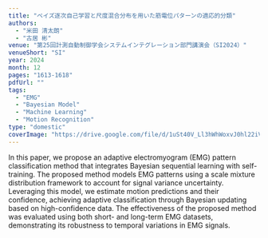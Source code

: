 ```yaml
---
title: "ベイズ逐次自己学習と尺度混合分布を用いた筋電位パターンの適応的分類"
authors:
  - "米田 清太朗"
  - "古居 彬"
venue: "第25回計測自動制御学会システムインテグレーション部門講演会（SI2024）"
venueShort: "SI"
year: 2024
month: 12
pages: "1613-1618"
pdfUrl: ""
tags:
  - "EMG"
  - "Bayesian Model"
  - "Machine Learning"
  - "Motion Recognition"
type: "domestic"
coverImage: "https://drive.google.com/file/d/1uSt40V_Ll3hWhWoxvJ0hl22iV3YTDf17/view?usp=sharing" 
---
```

In this paper, we propose an adaptive electromyogram (EMG) pattern classification method that integrates Bayesian sequential learning with self-training. The proposed method models EMG patterns using a scale mixture distribution framework to account for signal variance uncertainty. Leveraging this model, we estimate motion predictions and their confidence, achieving adaptive classification through Bayesian updating based on high-confidence data. The effectiveness of the proposed method was evaluated using both short- and long-term EMG datasets, demonstrating its robustness to temporal variations in EMG signals.
